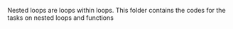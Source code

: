 Nested loops are loops within loops. This folder contains the codes for the tasks on nested loops and functions
